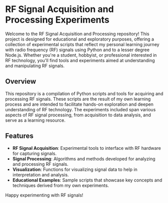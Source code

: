 # RF Signal Acquisition and Processing Experiments

Welcome to the RF Signal Acquisition and Processing repository! This project is designed for educational and exploratory purposes, offering a collection of experimental scripts that reflect my personal learning journey with radio frequency (RF) signals using Python and to a lesser degree Node.js. Whether you're a student, hobbyist, or professional interested in RF technology, you'll find tools and experiments aimed at understanding and manipulating RF signals.

## Overview

This repository is a compilation of Python scripts and tools for acquiring and processing RF signals. These scripts are the result of my own learning process and are intended to facilitate hands-on exploration and deepen understanding of RF technology. The experiments included span various aspects of RF signal processing, from acquisition to data analysis, and serve as a learning resource.

## Features

- **RF Signal Acquisition**: Experimental tools to interface with RF hardware for capturing signals.
- **Signal Processing**: Algorithms and methods developed for analyzing and processing RF signals.
- **Visualization**: Functions for visualizing signal data to help in interpretation and analysis.
- **Educational Examples**: Sample scripts that showcase key concepts and techniques derived from my own experiments.

Happy experimenting with RF signals!




